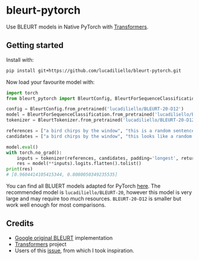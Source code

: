 # bleurt-pytorch

Use BLEURT models in Native PyTorch with [Transformers](https://huggingface.co/transformers).

## Getting started

Install with:

```bash
pip install git+https://github.com/lucadiliello/bleurt-pytorch.git
```

Now load your favourite model with:

```python
import torch
from bleurt_pytorch import BleurtConfig, BleurtForSequenceClassification, BleurtTokenizer

config = BleurtConfig.from_pretrained('lucadiliello/BLEURT-20-D12')
model = BleurtForSequenceClassification.from_pretrained('lucadiliello/BLEURT-20-D12')
tokenizer = BleurtTokenizer.from_pretrained('lucadiliello/BLEURT-20-D12')

references = ["a bird chirps by the window", "this is a random sentence"]
candidates = ["a bird chirps by the window", "this looks like a random sentence"]

model.eval()
with torch.no_grad():
    inputs = tokenizer(references, candidates, padding='longest', return_tensors='pt')
    res = model(**inputs).logits.flatten().tolist()
print(res)
# [0.9604414105415344, 0.8080050349235535]
```

You can find all BLUERT models adapted for PyTorch [here](https://huggingface.co/lucadiliello). The recommended model is `lucadiliello/BLEURT-20`, however this model is very large and may require too much resources. `BLEURT-20-D12` is smaller but work well enough for most comparisons.


## Credits

- [Google original BLEURT](https://github.com/google-research/bleurt) implementation
- [Transformers](https://huggingface.co/transformers) project
- Users of this [issue](https://github.com/huggingface/datasets/issues/224), from which I took inspiration.
